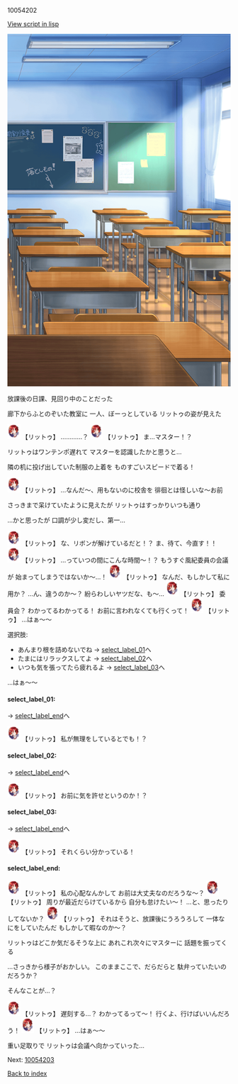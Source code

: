10054202

[View script in lisp](../scripts/10054202.txt)

![classroom02_afternoon.png](../images/backgrounds/classroom02_afternoon.png)

放課後の日課、見回り中のことだった

廊下からふとのぞいた教室に
一人、ぼーっとしている
リットゥの姿が見えた

<img src="../images/units/100541.png" alt="100541.png" height="34"/>
【リットゥ】
…………？

<img src="../images/units/100541.png" alt="100541.png" height="34"/>
【リットゥ】
ま…マスター！？

リットゥはワンテンポ遅れて
マスターを認識したかと思うと…

隣の机に投げ出していた制服の上着を
ものすごいスピードで着る！

<img src="../images/units/100541.png" alt="100541.png" height="34"/>
【リットゥ】
…なんだ～、用もないのに校舎を
徘徊とは怪しいな～お前

さっきまで呆けていたように見えたが
リットゥはすっかりいつも通り

…かと思ったが
口調が少し変だし、第一…

<img src="../images/units/100541.png" alt="100541.png" height="34"/>
【リットゥ】
な、リボンが解けているだと！？
ま、待て、今直す！！

<img src="../images/units/100541.png" alt="100541.png" height="34"/>
【リットゥ】
…っていつの間にこんな時間～！？
もうすぐ風紀委員の会議が
始まってしまうではないか～…！

<img src="../images/units/100541.png" alt="100541.png" height="34"/>
【リットゥ】
なんだ、もしかして私に用か？
…ん、違うのか～？
紛らわしいヤツだな、も～…

<img src="../images/units/100541.png" alt="100541.png" height="34"/>
【リットゥ】
委員会？
わかってるわかってる！
お前に言われなくても行くって！

<img src="../images/units/100541.png" alt="100541.png" height="34"/>
【リットゥ】
…はぁ～～

選択肢:
- あんまり根を詰めないでね → [select_label_01](#select_label_01)へ
- たまにはリラックスしてよ → [select_label_02](#select_label_02)へ
- いつも気を張ってたら疲れるよ → [select_label_03](#select_label_03)へ

…はぁ～～

#### select_label_01:
 → [select_label_end](#select_label_end)へ

<img src="../images/units/100541.png" alt="100541.png" height="34"/>
【リットゥ】
私が無理をしているとでも！？

#### select_label_02:
 → [select_label_end](#select_label_end)へ

<img src="../images/units/100541.png" alt="100541.png" height="34"/>
【リットゥ】
お前に気を許せというのか！？

#### select_label_03:
 → [select_label_end](#select_label_end)へ

<img src="../images/units/100541.png" alt="100541.png" height="34"/>
【リットゥ】
それくらい分かっている！

#### select_label_end:

<img src="../images/units/100541.png" alt="100541.png" height="34"/>
【リットゥ】
私の心配なんかして
お前は大丈夫なのだろうな～？

<img src="../images/units/100541.png" alt="100541.png" height="34"/>
【リットゥ】
周りが最近だらけているから
自分も怠けたい～！
…と、思ったりしてないか？

<img src="../images/units/100541.png" alt="100541.png" height="34"/>
【リットゥ】
それはそうと、放課後にうろうろして
一体なにをしていたんだ
もしかして暇なのか～？

リットゥはどこか気だるそうな上に
あれこれ次々にマスターに
話題を振ってくる

…さっきから様子がおかしい。
このままここで、だらだらと
駄弁っていたいのだろうか？

そんなことが…？

<img src="../images/units/100541.png" alt="100541.png" height="34"/>
【リットゥ】
遅刻する…？
わかってるって～！
行くよ、行けばいいんだろう！

<img src="../images/units/100541.png" alt="100541.png" height="34"/>
【リットゥ】
…はぁ～～

重い足取りで
リットゥは会議へ向かっていった…

Next: [10054203](10054203.md)

[Back to index](index.md)
